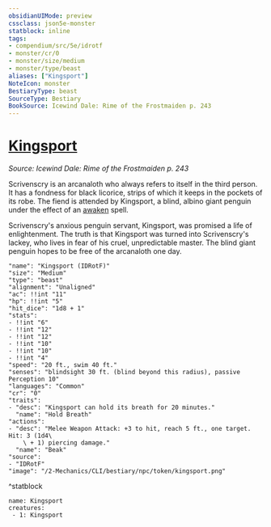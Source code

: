 ```yaml
---
obsidianUIMode: preview
cssclass: json5e-monster
statblock: inline
tags:
- compendium/src/5e/idrotf
- monster/cr/0
- monster/size/medium
- monster/type/beast
aliases: ["Kingsport"]
NoteIcon: monster
BestiaryType: beast
SourceType: Bestiary
BookSource: Icewind Dale: Rime of the Frostmaiden p. 243
---
```

# [Kingsport](2-Mechanics/CLI/bestiary/npc/kingsport-idrotf.md)
*Source: Icewind Dale: Rime of the Frostmaiden p. 243*  

Scrivenscry is an arcanaloth who always refers to itself in the third person. It has a fondness for black licorice, strips of which it keeps in the pockets of its robe. The fiend is attended by Kingsport, a blind, albino giant penguin under the effect of an [awaken](/2-Mechanics/CLI/spells/awaken.md) spell.

Scrivenscry's anxious penguin servant, Kingsport, was promised a life of enlightenment. The truth is that Kingsport was turned into Scrivenscry's lackey, who lives in fear of his cruel, unpredictable master. The blind giant penguin hopes to be free of the arcanaloth one day.

```statblock
"name": "Kingsport (IDRotF)"
"size": "Medium"
"type": "beast"
"alignment": "Unaligned"
"ac": !!int "11"
"hp": !!int "5"
"hit_dice": "1d8 + 1"
"stats":
- !!int "6"
- !!int "12"
- !!int "12"
- !!int "10"
- !!int "10"
- !!int "4"
"speed": "20 ft., swim 40 ft."
"senses": "blindsight 30 ft. (blind beyond this radius), passive Perception 10"
"languages": "Common"
"cr": "0"
"traits":
- "desc": "Kingsport can hold its breath for 20 minutes."
  "name": "Hold Breath"
"actions":
- "desc": "Melee Weapon Attack: +3 to hit, reach 5 ft., one target. Hit: 3 (1d4\
    \ + 1) piercing damage."
  "name": "Beak"
"source":
- "IDRotF"
"image": "/2-Mechanics/CLI/bestiary/npc/token/kingsport.png"
```
^statblock

```encounter-table
name: Kingsport
creatures:
 - 1: Kingsport
```